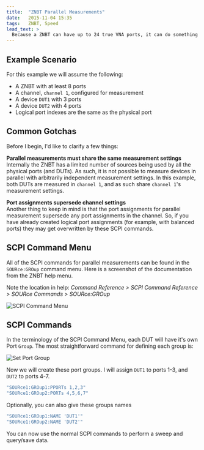 ```yaml
---
title:  "ZNBT Parallel Measurements"
date:   2015-11-04 15:35
tags:   ZNBT, Speed
lead_text: >
  Because a ZNBT can have up to 24 true VNA ports, it can do something that a VNA and a switch matrix cannot: measure multiple devices in parallel. The ZNBT interface makes this easy to do for identical DUTs. But what if you want to measure DUTs with a varying number of ports, or you want to set up these measurements in your own software?
---
```


## Example Scenario
For this example we will assume the following:

* A ZNBT with at least 8 ports
* A channel, `channel 1`, configured for measurement
* A device `DUT1` with 3 ports
* A device `DUT2` with 4 ports
* Logical port indexes are the same as the physical port

## Common Gotchas
Before I begin, I'd like to clarify a few things:

**Parallel measurements must share the same measurement settings**  
Internally the ZNBT has a limited number of sources being used by all the physical ports (and DUTs). As such, it is not possible to measure devices in parallel with arbitrarily independent measurement settings. In this example, both DUTs are measured in `channel 1`, and as such share `channel 1`'s measurement settings.

**Port assignments supersede channel settings**  
Another thing to keep in mind is that the port assignments for parallel measurement supersede any port assignments in the channel. So, if you have already created logical port assignments (for example, with balanced ports) they may get overwritten by these SCPI commands.

## SCPI Command Menu

All of the SCPI commands for parallel measurements can be found in the `SOURce:GROup` command menu. Here is a screenshot of the documentation from the ZNBT help menu.

Note the location in help: *Command Reference > SCPI Command Reference > SOURce Commands > SOURce:GROup*

![SCPI Command Menu](scpi_command_menu.png)

## SCPI Commands

In the terminology of the SCPI Command Menu, each DUT will have it's own Port `Group`. The most straightforward command for defining each group is:

![Set Port Group](set_port_group.png)

Now we will create these port groups. I will assign `DUT1` to ports 1-3, and `DUT2` to ports 4-7.

~~~ ruby
"SOURce1:GROup1:PPORTs 1,2,3"
"SOURce1:GROup2:PORTs 4,5,6,7"
~~~

Optionally, you can also give these groups names

~~~ ruby
"SOURce1:GROup1:NAME 'DUT1'"
"SOURce1:GROup2:NAME 'DUT2'"
~~~

You can now use the normal SCPI commands to perform a sweep and query/save data.
